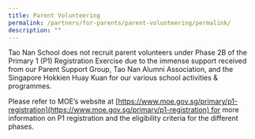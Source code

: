 ```yaml
---
title: Parent Volunteering
permalink: /partners/for-parents/parent-volunteering/permalink/
description: ""
---
```

Tao Nan School does not recruit parent volunteers under Phase 2B of the Primary 1 (P1) Registration Exercise due to the immense support received from our Parent Support Group, Tao Nan Alumni Association, and the Singapore Hokkien Huay Kuan for our various school activities & programmes.

  

Please refer to MOE’s website at [https://www.moe.gov.sg/primary/p1-registration](https://www.moe.gov.sg/primary/p1-registration) for more information on P1 registration and the eligibility criteria for the different phases.